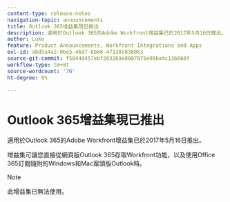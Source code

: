 ```yaml
---
content-type: release-notes
navigation-topic: announcements
title: Outlook 365增益集現已推出
description: 適用於Outlook 365的Adobe Workfront增益集已於2017年5月16日推出。
author: Luke
feature: Product Announcements, Workfront Integrations and Apps
exl-id: abd5a4a2-0be5-46d7-bb66-47138c838063
source-git-commit: f5044d457ebf203269e8007075e98ba4c136660f
workflow-type: tm+mt
source-wordcount: '76'
ht-degree: 0%

---
```


# Outlook 365增益集現已推出

適用於Outlook 365的Adobe Workfront增益集已於2017年5月16日推出。

增益集可讓您直接從網頁版Outlook 365存取Workfront功能，以及使用Office 365訂閱隨附的Windows和Mac案頭版Outlook時。

>[!NOTE]
>
>此增益集已無法使用。
